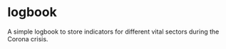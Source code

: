 # logbook

A simple logbook to store indicators for different vital sectors during the Corona crisis.
